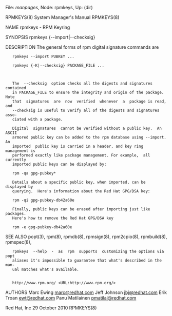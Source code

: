 File: *manpages*,  Node: rpmkeys,  Up: (dir)

RPMKEYS(8)                  System Manager's Manual                 RPMKEYS(8)



NAME
       rpmkeys - RPM Keyring

SYNOPSIS
       rpmkeys {--import|--checksig}


DESCRIPTION
       The general forms of rpm digital signature commands are

       rpmkeys --import PUBKEY ...

       rpmkeys {-K|--checksig} PACKAGE_FILE ...



       The  --checksig  option checks all the digests and signatures contained
       in PACKAGE_FILE to ensure the integrity and origin of the package. Note
       that  signatures  are  now  verified  whenever  a  package is read, and
       --checksig is useful to verify all of the digests and signatures  asso-
       ciated with a package.

       Digital  signatures  cannot be verified without a public key.  An ASCII
       armored public key can be added to the rpm database using --import.  An
       imported  public key is carried in a header, and key ring management is
       performed exactly like package management. For example,  all  currently
       imported public keys can be displayed by:

       rpm -qa gpg-pubkey*

       Details about a specific public key, when imported, can be displayed by
       querying.  Here's information about the Red Hat GPG/DSA key:

       rpm -qi gpg-pubkey-db42a60e

       Finally, public keys can be erased after importing just like  packages.
       Here's how to remove the Red Hat GPG/DSA key

       rpm -e gpg-pubkey-db42a60e

SEE ALSO
       popt(3),
       rpm(8),
       rpmdb(8),
       rpmsign(8),
       rpm2cpio(8),
       rpmbuild(8),
       rpmspec(8),

       rpmkeys  --help  -  as  rpm  supports  customizing the options via popt
       aliases it's impossible to guarantee that what's described in the  man-
       ual matches what's available.


       http://www.rpm.org/ <URL:http://www.rpm.org/>

AUTHORS
       Marc Ewing <marc@redhat.com>
       Jeff Johnson <jbj@redhat.com>
       Erik Troan <ewt@redhat.com>
       Panu Matilainen <pmatilai@redhat.com>



Red Hat, Inc                    29 October 2010                     RPMKEYS(8)
